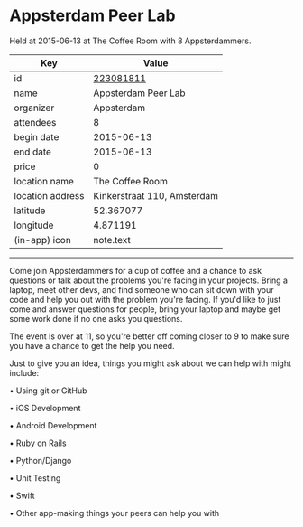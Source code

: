 # Appsterdam Peer Lab
Held at 2015-06-13 at The Coffee Room with 8 Appsterdammers.
        
|Key|Value
|---|---|
|id|[223081811](https://www.meetup.com/appsterdam/events/223081811/)|
|name|Appsterdam Peer Lab|
|organizer|Appsterdam|
|attendees|8|
|begin date|2015-06-13|
|end date|2015-06-13|
|price|0|
|location name|The Coffee Room|
|location address|Kinkerstraat 110, Amsterdam|
|latitude|52.367077|
|longitude|4.871191|
|(in-app) icon|note.text|

---

Come join Appsterdammers for a cup of coffee and a chance to ask questions or talk about the problems you're facing in your projects. Bring a laptop, meet other devs, and find someone who can sit down with your code and help you out with the problem you're facing. If you'd like to just come and answer questions for people, bring your laptop and maybe get some work done if no one asks you questions.

The event is over at 11, so you're better off coming closer to 9 to make sure you have a chance to get the help you need.

Just to give you an idea, things you might ask about we can help with might include:

• Using git or GitHub

• iOS Development

• Android Development

• Ruby on Rails

• Python/Django

• Unit Testing

• Swift

• Other app-making things your peers can help you with


